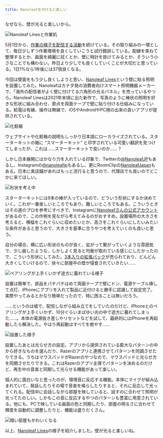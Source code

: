 ```yaml
---
title: Nanoleafを付けると楽しい
---
```

なぜなら、壁が光ると楽しいから。

![](https://lh3.googleusercontent.com/docs/ADP-6oEANAhGxJWT3W6IDggdb8j3TGlaMfPhiEJd1QGJulNF7UY6wvvaAvC4bA5w6CluIVEluX46CtkJiuifm5hwtG6uZZXi5XFB-gHx9wHin7D1mH_eQ3fQCzcHO5vjOiwDuQnLhNQ9RwWcIsFmXFwFL1lTAaIqLv6xf7t2Lz8dyWbHF2kJd0QwVm0pEvNQZrrfiM6nvXu1zGm-FcwU5xDvJr2oaPfQf9nr5xuT_3IkGGkS7l94ew5JFJdRdKogvBZ75KwdNsMgszjqRyqKiUrWns2cl-ONyfG1cSA6LFVspr3TGreellhZrygn7iXJ83R-1Fvf6Y8DOpx9VImFWR7qQ6CK53PcJI-kHdrS7unHypnjNizXuOhYBN7nLQ_iEBUvLVHZTnOxtJROPkMHheSzs6bRcSJ-xW5i1VMzdaubAFh0M-mtvwRg8Mu1iF8X2EYlLsKfjQPJ0D7T59WGfFvB9TxlIwLvKRny5i1mFpTbKtqSKjTuazIsuZ8hTlm9uzyVh1Dd1Q6NWlK-NpsR73-h9gDB_LrcX-yj5U7SCyGDjVznKLS2KzgxNqNeVQd2CbBF422C_T-wdnJ_jF70a3DUZ0Lyy-_phljBt-i2lKvhEztwC8nMo5sf4qt5UWZcmBZX5YRB3CYc-r5PXN425iklXRkBRHli4bbawB6YoiT-LNItL001pOxqKU19VwZM-XTNMg_bdUmso5HwvczXZK3Jdjrh-m45LOPRSJ1M4rT8SidY4oKLKYqrthTooszj0a9xBJrysrNJtbWhHyyDCOSGfwkgYSsq9_omV-_cuITIwy1OZ91qP0cpM5aMzF90hiOqEDWiiGcgGA6cwp8I2eZS658Ra2AVtsZBkYf0LIyzTvjAOMNsMHCpzLJRmHIADQh2hTUhC8Mk2cG1EVQjE-0nwj64vyzt9FiZCEe_CTPK39wzYJVtNYfYITFhCFq5CR3FUFELaO5s-Mgyfto956BzelCLg17rqlOvF6xqfR2_dJCqlUtxorGB_LZxhKvNIbbbVeat9BGGY_TeB64FxxZi7ESz8oQAT9_HGvdWS5tzQM6eXj_5-EdrCjUXDObBf7QtWVIrDsCdJKvFuJoAORRAgL-EQedPOpfExWEocRcFkYHH4S1H9wK8MkIRELx7dB0YhJYJGPzIipPyM2u5127VP2PrJYCIt5DA_w_J8ClC4iyVXJZuLBz9g30ZzPHn-E7JG3I8_pHSLk71ZWNggfF94_IA3juia12ygBr7UYSduq6_z8tT1Q "Nanoleaf Linesと作業机")

5月1日から、[作業の様子を配信する活動](https://www.youtube.com/c/r7kamura)を続けている。その取り組みの一環として、毎日少しずつ作業環境を良くしていこうと試行錯誤している。配線を束ねて整理するとか、画面を綺麗に拭くとか、壁に時計を掛けてみるとか、そういう小さなことでも構わない。昨日より少しでも良くしていくことが大切だと思っている。1日1%なら1年後には37倍良くなる。

今回は壁面をもう少し良くしようと思い、[Nanoleaf Lines](https://www.amazon.co.jp/dp/B09MS3359S)という壁に貼る照明を設置してみた。Nanoleafはカナダ発の消費者向けスマート照明機器メーカーで、「海外の配信者がよく壁に付けてる六角形の光るパネル」を売っているやつら。Nanoleaf Linesは2021年末頃に出た新作で、写真のように棒状の照明を好きな形状に組み合わせ、節点を両面テープで壁に貼り付ける仕組みになっている。給電は有線、操作は無線で、iOSやAndroidやPC用の出来の良いアプリが提供されている。

![](https://lh3.googleusercontent.com/docs/ADP-6oFTPoiwZczV_Cq7tlYLF8Vwa4Pu6lPZK78hesOfRTnPR3hMdQpGnTHMrjFgFjwJB6khJKy4rVCjnR20wzlJ0n3fg-h4P5O3gV7mLFdCUFZuyFf07zxpbx3ngWXZuque5Ws_XkneAGYquJcOqOyX1ofhAgXz6XR7cxCoOTPO9UFjgtMKT2QIKoBiu-rgxNapAPVGJ-SsTyHy2o3zBNIjbDha0BSn1v9eBmLCsgaV9qO1ppdjNIFnxgKJ9sRRB27P8zmdSLIaM5xaRL_S2C2OkBLYVd_-3xl4byCBHRM0ScjtNSPav_SY7CL-inNxN2Z-wuanPQVsO61EmStxhiEv4z_iI5Pkvewu65HB--TNFDNbQynrf4kUwSEG3zPJ6NYtrmRcJR1o8cngUBHXy_Awq6Xx_EiTYF3tjLmd_Ft5Wz5d-rA1e9qir4NgvuK5wuMxYntVVTxyy9LPJaNIrdqWzzxnqompbsy-xO4Xa8CfmQHpwJj8c_EX4i6xA6lXDiUDhmvSc1JmvJT0VrZs2N9Cfg5wDZN0cUFE0y66ZMKNL-0cRWbTlc3rdbo61sSIotcEUqIGmDzyWcj0zSpsXVReervIwIpC4mqIAgE3Hsv1f6RAE08rsPxvfYBTkjyFqmEsuqON-tsb1v3R22vwyy-GyprHHFWkqKgVOte9ktQ6QHiqocmzaLXnnUjqXJ0v7uSB4bczhd-oV8qX-9nYnzJMTbDw8zcRegkEJFvL7YphY87BMF8Xt87unGL1ItzVkqXig6z-zLJCSjvcL1qpB_aNpJnT7rmu_GxU3kUfTZBYIRLMJYs8Ip55oVqYE-20a1SizMTEuKSVGWb7LMk0eBP30uyyh5hQeRLtnaoDBXEYuIXBet1DZEIO_Kw7QJSzwMBvGEWVX5xzLYC76V63SfOJ767gLHlFqF6Qa6IORhKW9dyKo5IP5RQdMk7XOcxrcADs5Y_1YZnrQDyJVVG24jRHklXlV8rgUoUYRZLT7phnO4uNUYbUTeDVe5RwtOCwWiOnnDtW3z_56spzDBUBURYgwaoFKQZ3dmSycFkRf1SoJ6Oump0fcLr0h2lk4Xt6dzNDqmYd4YKwEkRdKaWTPRdE8MMF9AXm0VH8babKXfJXhMGM8AY5eufBr2VmLgRFjJNT3pSvQ0JaSFzsu1d7I7_rUo5qRiWIv1YuxJNfZua6icTB10ETaMZjM_Zm-nv0Vshadh_hTpuz5KqRqXXhjCOnmW2SYG5U9YLaEVXQGAnaCrg_r6F8XQ "化粧箱")

ウェブサイトや化粧箱の説明もしっかり日本語にローカライズされている。スターターキットの箱に “スマーターキット” と印字されている可愛い翻訳を見つけてしまったが、これは……スマーターキットで良いのか……？

しかし日本展開にはかなり力を入れている印象で、Twitterの[@NanoleafJP](https://twitter.com/NanoleafJP)もあるし、Instagramの[@nanoleafjp](https://www.instagram.com/nanoleafjp/)もあるし、更にRoomClipの[NanoleafJapan](https://roomclip.jp/myroom/5824865)もある。日本に実店舗があればもっと流行ると思うので、代理店でも良いのでどこかに来てほしい。

![](https://lh3.googleusercontent.com/docs/ADP-6oHo1OZh4yGfGZe1YfK72ltKIHc8h2lbM4IzC0HziiDWNtjqMAwcqLHO9qWGk9bxi5DA4-o7f7L22E1RWhSEj75OkEFXfJG11PMlzwdgDFmz2eIxFeKLZEqCZMD9gdBV9c-W6Io3jHsAn-I-SlbC0AIhKJ3-tyw1nFGcm78KxftmxT2WwCmVUZqh3WZJJgimk_Hw0QVXD9ECioW3iNeb_Zylx8ySTiDq4rgkpdn-3HUx6GfJf6jktj_j4dX6qCoW5KfMlG12wythiWudCsALnZBuI4B-3vjEOtQ3hvac5Ehm949jIhbEnkWGOvw-nY5ltDmk-4nvHBDFWnq6OTJaG_amhYc2eqLeIz5Bo5CHW2sKBiXWuYcURxGlxBiTMRPSpgmGmAVLdwSYmby478ZLJFJgslACHyd1Jj10ZUIctWN1GWPm0HKAzYIsHds_sK9dUaTYOpIfVv2PJRQyfhA_4FIkK1rZbJNT5Wnaji0gxWGRlzJJgS_H49bHE9nVpa3aydZFsy4zIbtT-dY6VjpYkDAMCcMBYGeybl6eOrLuMUs6lB-dUGLn5xKwgt44lSFYxot9zwPom1gv7c5oLg--F9yyrFbdPlE7cpbIT6UFx6g36543hGug5xVssYFh3Z3Nh1CqT4yEPH8lIshvfhLAfbWICoOiwNA1U4TPqaeeoFqAwXCNjD8kL1ZE0A30TcEez26c1Um4oYKtnDpu1NBAnLkuPY9hm1kM4Rh74prI56D0xDmMlO9Bo_SJuJuy3ZcCGtJ_weAnK19A57D6hj2urRoewr6ikWECbNKsf0FM10oUYTvpH_fQ6FBfZdMLMP6e1KgtAsvgG3SAAeCnt8TH3pRGLZa8f1msnBNLE9d4joLI8p3lACta1_YHjdNZZP8-zUop-jUIxExaAeptTXF7lGpURKVyjODWdjDYpcxvSPStVbyKaPVciXKPB41UPbIxDhYOgWkdGWyO30DHHFdQwPVP5QJqHEAv_9uglzACWveQBq0681fadO8ITN0VBiIvXJ3Hrb8XSS11WeZm2cuI8u7nqvUdGLNjh5b-Cy45Ra6K0VPeyzhcYnXd-r2iQZVi-AniCvUzlgnmH-6YqTi9o36vlXF3vw8T_qiuY3G-mdLMxY4Xv-a96Ghnmv-HRvDYRPabCGS1lnlKXcWxX4230JlCQZ3XNIM5qivhz635UXjUPN27pRX9aWNUXb5lbh5VWIHzf-30BCd66qmynpFsbFrKoVDpg8i0tgWKoAyQildwnE03 "形状を考え中")

スターターキットには9本の棒が入っているので、どういう形状にするか決めていく。これが一番楽しいところでもあり、難しいところでもある。こういうときはその道のプロを参考にすべきで、Instagramに[Nanoleafさんの公式アカウント](https://www.instagram.com/nanoleaf/)があるので、この作例を見ながら考えてみるのがおすすめ。設置場所の大きさを考えると、横幅をこれぐらいに収めたいとか、高さをこれぐらいにしたいみたいな条件があると思うので、大きさを基準に合うやつを考えていくのも良いと思う。

自分の場合、横に広い形状のものが良く、拡がって繋がっていくような雰囲気で、少し崩したような、しかしよく見ると均衡が取れている感じにしたかったので、こういう形状にしてみた。[3本入りの拡張パック](https://www.amazon.co.jp/dp/B09JHSG2R5)が売られており、どんどん大きくしていけるので、徐々に部屋中の壁が侵食されていきたい……

![](https://lh3.googleusercontent.com/docs/ADP-6oEmIeVDLBLWAFII4UXsK5jc4ydVqq_3kKhbViM8TNGD8CklNODjGSlGK6lOTPCKw3coi6Kh54glSVFOxG92GiML66_d6GBI8uAsbmtITX-QtWSfB05KJjGOyqVqkMbo_i-mbGpkJetV9DaKqGECwPQbCjJ_gkpRutVmQA42UPivi2pGVb6KsXzDTt7t8AK9IV6o2uaH1kIh7ejry_QVSDiJDJO0cwvBIgFYXErtJ6qz91eT0lNmNtFd5-qFbq2BF5I_fz8d6pNVUQpOSaOkbVgUPGKQe4b3clIyiElE2BaNF67hDgsdeXfqfHn7eiqKPwB0-V7R7C3Dpv1L0qP7lizxUUzDzotHOQVrYrt1mRwH7O0hl3H7UKoslQT-uP2b6Ojep7HWBZSxpuSJkMJAFt4NmNt3SXxlSrs2Tb_gXGicTEjKujNiDZDRPEuYdQSElsr7Rvr45v06slk8-WlostxmpGEHsAHsQTM7PaQtKm_kQ4p3yb5XD-k6x5HA29CdP9M_GbpoSlrCp4eS4gsxi-xLapmDq7jZSOtNbmWFMKzDkXRNlCR5_2JQkETwYMV43t7TpnO_2sa5gZ01R4gV9Tz4AbRwkBI_KJuMnFhQjRSMtqOTqfPVviBjAomFOWzxwGki8F0sdGQCWhlsXu952Mtd0SPXdJbzUqhwZOj5F3smS5RO3MTVwadf2Jxk-HmJokjy2mvDSwBeI-mZ4g8yjeNpWdISHcZ5bya5m70RAcuaMdI7HWjkwvfdTdTzXn_JnVvP3EijxAczhQzKCYhrw3_GJ7nl-sTgZBG7i7NJNGxUv2B2dpHSynzJKrm-zfXet9Aob-tLd8aupWDsaD6IDdXGyoJcKzEv5yvQKinGiWHiW3Pf_b5OAlMtS809kOnPVQRUrc1Q55sfSdsfJ9YBT1rGEGUWBcA5N5zo2jFIVXtnbEC0VwlaYAYuXyYohOI7u6QTXCZUtTNtUa7gBXzOwk3x7JMrsM9GQRRDMCSUlvD59HWz91UNaXrNl3Knmi2sxiTJBe8tcsujTdLkcbpZxicNnKHIfxC-xxwWkiaceZPT-3bj2ptc2moIOR7G_3toMC52AfO99-nb2_Jna1klF5MBrBc1C2oPhdfW6fzZzBZeB4co7-jbbKIAVBT_Hmf9fDoFCEY0IM3LqX5EWD0kaP45m3OJwagJJXcDMkmZ-d6MNQXRX6ZEvARqAPj6EwdetbgZyGUAtJmfRAnCrjczpnkl4GDSC16tYlbKdTbQKIqMhgL5 "ペアリングが上手くいかず途方に暮れている様子")

設置は簡単で、部品をパチパチはめて両面テープで壁にドン、電源ケーブル挿して点灯、iPhoneにアプリを入れて製品に近付けると勝手に認識して設定完了。実際やってみるとかなり簡単だったので、特に困ることは無いだろう。

……というのは嘘で、配信しながら組み立てをしていたのだけど、iPhoneとのペアリングが上手くいかず、10分ぐらいまばゆい光の中で途方に暮れてしまった……。本体の電源抜き差しやリセットなどを試して、最終的にはiPhoneを再起動したら解決した。やはり再起動はすべてを癒やす……

![](https://lh3.googleusercontent.com/docs/ADP-6oGfQDQflK1wgebq5o5uEqoRaz7EKYWPZwR2faRL_vzpTD9nJW4S5uOH6Bqdt17gDd8omUcXWkTLrnBxrtOD4b3Zu_dJwipKLBjXVbUrVMq0UZQkpbJl2JnI0IvB1Fe2RmvJopaR-8htx-RQzHQlucmfzIa6wYGd6ayLzXkHbw9T6Ex_-dYEAxY1II9NGxMdEu9Z-YxvsSvNkJB91lAPGcvpLrsX8N4QjQMunOjeLJX4KF3g294ya-yIO4xbIV5DscgWzGxYzxmKURc3U5GfEa5qJHMJ-ODt-OZeXwEOci-7QytyYj6CTkhd-NjdQuQ1_cEqG6berpw4t6Klw4OxkNRA0uYUijLoJ-F8lZjYqLgq8jfgjU2VOh-W27pG6qQlQRrgCLDJpTrADhAc_AOjb3eVnsY8b3fUL60xCRHvSKYmwRfkAl4AK75ufkF2zXO0i3HMddFAD-ZwvSKoen8mAUdMECNfgq3BM_Wsu3zqqJFFdgZcuxNvV4kO5a8kYunN5i5ULjA67CLdLBuso-CD8ow9d4yEcfFxzvecxSAztC1NDTSwk_VRWzaDLlhqlH3R9JOTXAcOwVVb3YCQ_qRWBBYJeS5JWHq7BSsZumCTFN_S1jYnapulzCHGwXmL3EClIJ--G5u21zRZWR2bbUfj6rx7iuXsy1eFn47MJJdXkG1GepKpaAQNqdtp7m3SC_0F-hbNDeBBaRbKSeLwUmfbMPK_-pWDfEz-TZGbFYMx7Es_RrwqWN4g-Lc9o4htXGgZ-hRsrhlffCSLM43rQCrkuv388UlBz740M4npMqvZDThvv-Man7jq1QcQpWmXuGhsKvvc4lFqnoIeZzjI5jpzzyfK6nehAziMBhQKNnRs3_fO7J2Atah5Kxiqpoeik1xo6joH43fHNGmOpVdnG3SWtG28qgMXdofWBaJNhnGJZ5VQ_cdrf-QBuqBMcD81mISJfr4ygcgZHbd8VPwEr4OuAeUftYXOok8W94goZdqJdoruIW_ilf7PoAWJKAq_-mRBeVqctWuZ1QqoJITfzyNO6j0F6Bq2M-9k3QlI4i1LGNSCyL4j18YVKPonbIT-HKXy0yiiE5J4MDZT17H8nTsR8qAr4T2NV_I_M1LkRMopnWQHskAL_KVij0KSiej2_-c7i3YkoujjVmz3j_Llns96B6WtRltGOp3BCyLbJ-RxMHeU-G85RXzqWp9hUZD8LHllg59CRDElEECONroYHIwm0c47vsdoWWN7DVu1otlZa65IM-obJQ "設置した様子")

設置したあとは光らせ方の設定。アプリから提供されている膨大なパターンの中から好きなものを選んだり、Razerのアプリと連携させてパターンを同調させたりできる。うちはマウスパッドがRazerのやつなので、マウスパッドと光らせ方を同期させたりできる。これはRazerのアプリ主導でパターンを決めるのだけど、再生中の音楽と同期して光らせる機能があって楽しい。

個人的に面白いなと思ったのが、環境音に反応する機能。本体にマイクが組み込まれていて、発話したりその場で音楽を鳴らしたりすると、それに反応して光ってくれる。配信中に会話しながら部屋を映していると、話すのに合わせて照明が光ってたのしい。しかもこの音に反応するやつのパターンも豊富に用意されている。他にも、PCで映している画面の色と同期したり、部屋の明るさに合わせて輝度を自動的に調整したりと、機能は盛りだくさん。

![](https://lh3.googleusercontent.com/docs/ADP-6oFFRKxlIZoQccv0IqFItnoI4hqMDromkD99PA0AR8aYIpOsOev1otmhzt99yl_thunWHeBMbAMRo2YQwGu2hGv2Wq8AYUg9V_SN9qQZmhXMTCtRK_kkxrNkkOoUf8_YCYHo5N4lpWxiiYDCvqx9IP3697-1gkSFwxOqqbWSCEJNMLHnH3FRvdtDWQkXmThkguwfPZqaFxpQhJGT9O5NbL3S2X_Hmnu5LkXmSGT3sgLqz3niGfth-W2r2lPXMLlMU6ZYo7Bvw44J65YNsy0PHF-KHBbK8MGULscl5nxH05wqcncgXOUZ7nqQch39PAbCAZ95jvx8rNc5wqYze7SjYOF1uXmkkhwKJxCLnWQQyz_rBl5PDEAnfaO-bcb_mgHsDQ9eNvF0SmkCUIaHDhBOeNwyaWixE8qJRBQKHZekTM-or536iR7bIZCCYY46V9XZTR1DkCIbeQosbV4VC9SHV1YzrPBIh3Ox74dlcqI0BD3cuWjPBMfpdzUDhON8wjFflHEU02OSP2ipMeZCfQx8_qC-4Rl-IIr_V1QIqjvPgjRahOHJk5186VmF3PiFs8z-JqxKC_XYe7FRfLFS1jA2oxunuAnr6_DN56Phzf8SPN57L9s0QGjtasTmpzHZNozXvL9HBxlDtJoXrf0yYilVix7hXmuejH1cJ1onYzVREf6mWAfxn4YwkR_vskBFGjXqZ30zdkdZAyAnFc-9VANLJzNVvH1vURYB2Qf49p_l_vxx3_er8SN--gbE_5CLwywSjTqjqliBMnpm-_Ig4zfIA7DEk6XHb0ZYNH0SPzcpFccZl4kxfu6yA2oGWAH4gKIBDMIOsS2m_fvsoADrqyNJPIMmytu_MS8S-8ZpIXWLsJnEdAtqwKQ5Vfp5kptmXxdmd6vlFHz-j-jmzDxzzXVMG8aOxSciUrurtfv42J9sZoiQ86rQh0dX5BLw3C8ZOJhB80vHu3el_Ha0OvGAbGQgyHQraab83Crd7OJ9iYE4Fwc1F3LMgvlaHY4vRx-qRa5MAB-qKbpVpYoLTIjv4pGrNa-hWABCF2FcbSYbsXLM8ArHtC30acQvCZALdNOphtzy7W6ixMwN1TEvQznIw5zXRDUf-88C5dkm9QLT-q6gaUMRp-W3OS4Dn5R1n4ll_LGMJ0UsUykW48f8ojgawafll2prC_LHOxlF0pYgsrpsI4SJIT9Hdxp0hrWuLb2l2LD9BWQa76gVceQtHLm32YcUrXneuV5ERqTmnrcK79FLJ3V0a__Idg "暗い部屋もかわいくなる")

以上、[Nanoleaf Lines](https://www.amazon.co.jp/dp/B09MS3359S)の様子を紹介しました。壁が光ると楽しいね。
